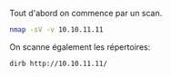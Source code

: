 Tout d'abord on commence par un scan.
```bash
nmap -sV -v 10.10.11.11
```

On scanne également les répertoires:
```bash
dirb http://10.10.11.11/
```

